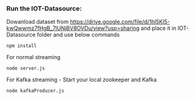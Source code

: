 ### Run the IOT-Datasource:

Dowanload dataset from https://drive.google.com/file/d/1hl5KI5-kwQwwmz7fHgB_7lUNjBV8OVDu/view?usp=sharing
and place it in IOT-Datasource folder and use below commands

```
npm install
```
For normal streaming
```
node server.js
```
For Kafka streaming - Start your local zookeeper and Kafka
```
node kafkaProducer.js
``` 
